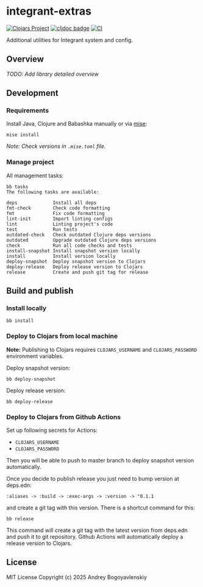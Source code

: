 # integrant-extras

[![Clojars Project](https://img.shields.io/clojars/v/io.github.abogoyavlensky/integrant-extras.svg)](https://clojars.org/io.github.abogoyavlensky/integrant-extras)
[![cljdoc badge](https://cljdoc.org/badge/io.github.abogoyavlensky/integrant-extras)](https://cljdoc.org/jump/release/io.github.abogoyavlensky/integrant-extras)
[![CI](https://github.com/abogoyavlensky/integrant-extras/actions/workflows/snapshot.yaml/badge.svg?branch=master)](https://github.com/abogoyavlensky/integrant-extras/actions/workflows/snapshot.yaml)

Additional utilities for Integrant system and config.

## Overview

*TODO: Add library detailed overview*

## Development

### Requirements
Install Java, Clojure and Babashka manually or via [mise](https://mise.jdx.dev/):

```shell
mise install
```

*Note: Check versions in `.mise.toml` file.*

### Manage project

All management tasks:

```shell
bb tasks
The following tasks are available:

deps             Install all deps
fmt-check        Check code formatting
fmt              Fix code formatting
lint-init        Import linting configs
lint             Linting project's code
test             Run tests
outdated-check   Check outdated Clojure deps versions
outdated         Upgrade outdated Clojure deps versions
check            Run all code checks and tests
install-snapshot Install snapshot version locally
install          Install version locally
deploy-snapshot  Deploy snapshot version to Clojars
deploy-release   Deploy release version to Clojars
release          Create and push git tag for release
```

## Build and publish

### Install locally

```shell
bb install
```

### Deploy to Clojars from local machine

**Note:** Publishing to Clojars requires `CLOJARS_USERNAME` and `CLOJARS_PASSWORD` environment variables.

Deploy snapshot version:

```shell
bb deploy-snapshot
```

Deploy release version:

```shell
bb deploy-release
```

### Deploy to Clojars from Github Actions

Set up following secrets for Actions:

- `CLOJARS_USERNAME`
- `CLOJARS_PASSWORD`

Then you will be able to push to master branch to deploy snapshot version automatically.

Once you decide to publish release you just need to bump version at deps.edn:

`:aliases -> :build -> :exec-args -> :version -> "0.1.1`

and create a git tag with this version. There is a shortcut command for this:

```shell
bb release
```

This command will create a git tag with the latest version from deps.edn and push it to git repository.
Github Actions will automatically deploy a release version to Clojars.

## License
MIT License
Copyright (c) 2025 Andrey Bogoyavlenskiy

